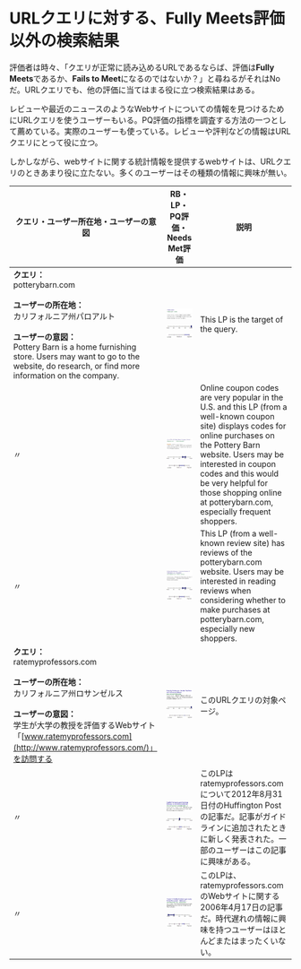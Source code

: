 # URLクエリに対する、Fully Meets評価以外の検索結果

評価者は時々、「クエリが正常に読み込めるURLであるならば、評価は**Fully Meets**であるか、**Fails to Meet**になるのではないか？」と尋ねるがそれはNoだ。URLクエリでも、他の評価に当てはまる役に立つ検索結果はある。

レビューや最近のニュースのようなWebサイトについての情報を見つけるためにURLクエリを使うユーザーもいる。PQ評価の指標を調査する方法の一つとして薦めている。実際のユーザーも使っている。レビューや評判などの情報はURLクエリにとって役に立つ。

しかしながら、webサイトに関する統計情報を提供するwebサイトは、URLクエリのときあまり役に立たない。多くのユーザーはその種類の情報に興味が無い。

クエリ・ユーザー所在地・ユーザーの意図|RB・LP・PQ評価・Needs Met評価|説明
---|---|---
**クエリ：**<br><span class="query">potterybarn.com</span><br><br>**ユーザーの所在地：**<br>カリフォルニア州パロアルト<br><br>**ユーザーの意図：**<br>Pottery Barn is a home furnishing store. Users may want to go to the website, do research, or find more information on the company.|![](../images/img760.jpg)<br>![needs met scale - fully meets](../images/fullym.jpg)![page quality scale - high - wide range](../images/high-wide.jpg)|This LP is the target of the query.
〃|![](../images/img763.jpg)<br>![needs met scale - moderately meets+ - narrow range](../images/mm+narrow.jpg)![page quality scale - medium- wide range](../images/medium-wide.jpg)|Online coupon codes are very popular in the U.S. and this LP (from a well-known coupon site) displays codes for online purchases on the Pottery Barn website. Users may be interested in coupon codes and this would be very helpful for those shopping online at potterybarn.com, especially frequent shoppers.
〃|![](../images/img766.jpg)<br>![needs met scale - moderately meets+ - narrow range](../images/mm+narrow.jpg)![page quality scale - medium- wide range](../images/medium-wide.jpg)|This LP (from a well-known review site) has reviews of the potterybarn.com website. Users may be interested in reading reviews when considering whether to make purchases at potterybarn.com, especially new shoppers.
**クエリ：**<br><span class="query">ratemyprofessors.com</span><br><br>**ユーザーの所在地：**<br>カリフォルニア州ロサンゼルス<br><br>**ユーザーの意図：**<br>学生が大学の教授を評価するWebサイト「[www.ratemyprofessors.com](http://www.ratemyprofessors.com/)」を訪問する|![](../images/img769.jpg)<br>![needs met scale - fully meets](../images/fullym.jpg)![page quality scale - high](../images/high.jpg)|このURLクエリの対象ページ。
〃|![](../images/img772.jpg)<br>![needs met scale - moderately meets](../images/mm.jpg)![page quality scale - medium - narrow range](../images/medium-narrow.jpg)|このLPはratemyprofessors.comについて2012年8月31日付のHuffington Postの記事だ。記事がガイドラインに追加されたときに新しく発表された。一部のユーザーはこの記事に興味がある。
〃|![](../images/img775.jpg)<br>![needs met scale - fails to meet - wide range](../images/failsm-wide.jpg)![page quality scale - medium+ - narrow range](../images/medium+narrow.jpg)|このLPは、ratemyprofessors.comのWebサイトに関する2006年4月17日の記事だ。時代遅れの情報に興味を持つユーザーはほとんどまたはまったくいない。
